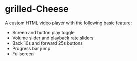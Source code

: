 # grilled-Cheese
A custom HTML video player with the following basic feature:
* Screen and button play toggle
* Volume slider and playback rate sliders
* Back 10s and forward 25s buttons
* Progress bar jump
* Fullscreen

